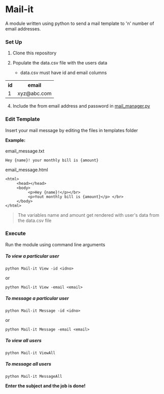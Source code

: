 # Mail-it
A module written using python to send a mail template to 'n' number of email addresses. 

### Set Up

1. Clone this repository <br />

2. Populate the data.csv file with the users data <br /> 
   - data.csv must have id and email columns <br />

<table>
<tr>     
<th>id</th>
<th>email</th>
</tr>
<tr>     
<td>1</td>
<td>xyz@abc.com</td>
</tr>
</table>

4. Include the from email address and password in [mail_manager.py](mail_manager.py) <br />


### Edit Template

Insert your mail message by editing the files in templates folder <br />

**Example:** <br />
<br />
email_message.txt<br />
```
Hey {name}! your monthly bill is {amount}
```
email_message.html<br />
```
<html>
     <head></head>
     <body>
          <p>Hey {name}!</p></br>
          <p>Yout monthly bill is {amount}</p> </br>
     </body>
</html>
```
> The variables name and amount get rendered with user's data from the data.csv file <br />


### Execute <br />

Run the module using command line arguments <br />

##### To view a particular user <br />
```
python Mail-it View -id <idno>
```
or
```
python Mail-it View -email <email>
```
##### To message a particular user <br />
```
python Mail-it Message -id <idno>
```
or
```
python Mail-it Message -email <email>
```
##### To view all users <br />
```
python Mail-it ViewAll
```
##### To message all users <br />
```
python Mail-it MessageAll
```
**Enter the subject and the job is done!**
